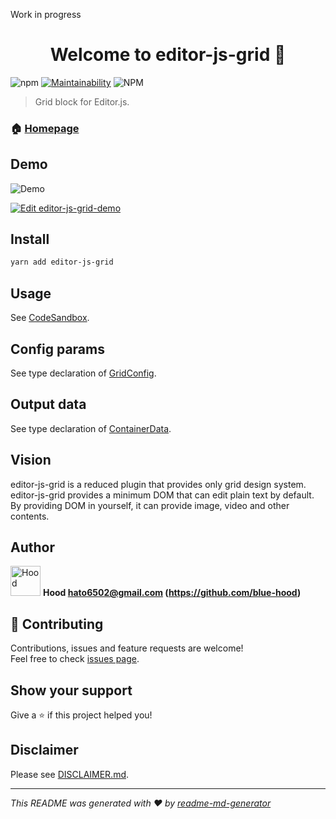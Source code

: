 Work in progress
<h1 align="center">Welcome to editor-js-grid 👋</h1>

![npm](https://img.shields.io/npm/v/editor-js-grid)
[![Maintainability](https://api.codeclimate.com/v1/badges/ed3a81c715093f10154c/maintainability)](https://codeclimate.com/github/blue-hood/editor-js-grid/maintainability)
![NPM](https://img.shields.io/npm/l/editor-js-grid)

> Grid block for Editor.js.

### 🏠 [Homepage](https://b-hood.site/)

## Demo

![Demo](https://user-images.githubusercontent.com/7702653/77813863-6c9dd880-70ef-11ea-80da-9c5f74d2053f.gif)

[![Edit editor-js-grid-demo](https://codesandbox.io/static/img/play-codesandbox.svg)](https://codesandbox.io/s/editor-js-grid-demo-fbib3?fontsize=14&hidenavigation=1&theme=dark)

## Install

```sh
yarn add editor-js-grid
```

## Usage

See [CodeSandbox](https://codesandbox.io/s/editor-js-grid-demo-fbib3?fontsize=14&hidenavigation=1&theme=dark).

## Config params

See type declaration of [GridConfig](https://github.com/blue-hood/editor-js-grid/blob/master/src/Grid/Grid.ts).

## Output data

See type declaration of [ContainerData](https://github.com/blue-hood/editor-js-grid/blob/master/src/container/container.ts).

<!--## Run tests

```sh
yarn test
```
-->

## Vision

editor-js-grid is a reduced plugin that provides only grid design system.
editor-js-grid provides a minimum DOM that can edit plain text by default.
By providing DOM in yourself, it can provide image, video and other contents.

## Author

<img alt="Hood" src="https://avatars.githubusercontent.com/blue-hood" width="48" /> **Hood <hato6502@gmail.com> (https://github.com/blue-hood)**

## 🤝 Contributing

Contributions, issues and feature requests are welcome!<br />Feel free to check [issues page](https://github.com/blue-hood/editor-js-grid/issues).

## Show your support

Give a ⭐️ if this project helped you!

## Disclaimer

Please see [DISCLAIMER.md](https://github.com/blue-hood/editor-js-grid/blob/master/DISCLAIMER.md).

---

_This README was generated with ❤️ by [readme-md-generator](https://github.com/kefranabg/readme-md-generator)_
